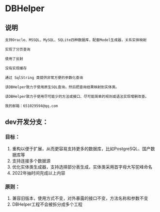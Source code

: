 # DBHelper

## 说明

    支持Oracle、MSSQL、MySQL、SQLite四种数据库，配套Model生成器，关系实体映射

    实现了分页查询

    使用了反射

    没有实现缓存

    通过 SqlString 类提供非常方便的参数化查询

    该DBHelper致力于使用原生SQL查询，然后把查询结果映射到实体类。

    该DBHelper致力于使用尽可能少的方法或接口、尽可能简单的规则或语法实现增删改查。

    我的邮箱：651029594@qq.com

## dev开发分支：

### 目标：

1. 重构以便于扩展，从而更容易支持更多的数据库，比如PostgreSQL、国产数据库等
2. 支持连接多个数据源
3. 优化实体类生成器，支持选择部分表生成，实体类采用首字母大写驼峰命名
4. 2022年抽时间完成以上内容

### 原则：

1. 兼容旧版本，使用方式不变，对外暴露的接口不变，方法名称和参数不变
2. DBHelper工程不会被拆分成多个工程
